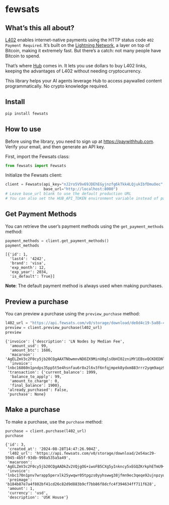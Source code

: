# fewsats


<!-- WARNING: THIS FILE WAS AUTOGENERATED! DO NOT EDIT! -->

## What’s this all about?

[L402](https://l402.org) enables internet-native payments using the HTTP
status code `402 Payment Required`. It’s built on the [Lightning
Network](https://lightning.network/), a layer on top of Bitcoin, making
it extremely fast. But there’s a catch: not many people have Bitcoin to
spend.

That’s where [Hub](https://paywithhub.com) comes in. It lets you use
dollars to buy L402 links, keeping the advantages of L402 without
needing cryptocurrency.

This library helps your AI agents leverage Hub to access paywalled
content programmatically. No crypto knowledge required.

## Install

``` sh
pip install fewsats
```

## How to use

Before using the library, you need to sign up at https://paywithhub.com.
Verify your email, and then generate an API key.

First, import the Fewsats class:

``` python
from fewsats import Fewsats
```

Initialize the Fewsats client:

``` python
client = Fewsats(api_key="nJ2ro5V9x69JDEhEGyjnzfg6kTkk4LQjukIbfDmuOec",
                 base_url="http://localhost:8000")
# Leave base_url blank to use the default production URL
# You can also set the HUB_API_TOKEN environment variable instead of passing the api_key directly
```

## Get Payment Methods

You can retrieve the user’s payment methods using the
`get_payment_methods` method:

``` python
payment_methods = client.get_payment_methods()
payment_methods
```

    [{'id': 1,
      'last4': '4242',
      'brand': 'visa',
      'exp_month': 12,
      'exp_year': 2034,
      'is_default': True}]

**Note**: The default payment method is always used when making
purchases.

## Preview a purchase

You can preview a purchase using the `preview_purchase` method:

``` python
l402_url = "https://api.fewsats.com/v0/storage/download/de8d4c19-5a88-47fc-afa1-e514b1cdc9e8"
preview = client.preview_purchase(l402_url)
preview
```

    {'invoice': {'description': 'LN Nodes by Median Fee',
      'amount_usd': 99,
      'amount_btc': 1686,
      'macaroon': 'AgELZmV3c2F0cy5jb20CQgAAXTNbwmnvNDOZX9MinU0glsObHI02zniMY1EBsvQCKDEDNlwDmu8HNIZuHE6U1rVDNLWk8CBlqtewn8NAfr360wACLGZpbGVfaWQ9ZGU4ZDRjMTktNWE4OC00N2ZjLWFmYTEtZTUxNGIxY2RjOWU4AAIfZXhwaXJlc19hdD0yMDI1LTA4LTI0VDE4OjQ3OjE2WgAABiAtmy8gDmcF9dL930VqQItQILckZ5xtdfSmYpQWgcPuRg==',
      'invoice': 'lnbc16860n1pndps35pp5t5e4hsnfau6r8x2l6v3f6nfqjmpek8ydxm883rrr2yqm9aqz9qcsdpyf38zqnn0v3jhxgrz0ysy6etyd9skugzxv4jscqzzsxqyz5vqsp5gn24te60qayyzqcxq6fyp58ukvtl69jqyujsmrfd2kxe2dwxwfeq9qxpqysgq36lfzryhz97jdhhzg05xlq05p30u36g6lr0p2ch7unu79dmg2w7kdeza4h8e8md7y3w2zxk862xu9ztue69f2mrnyrmlq95685py6rsqc3awvr'},
     'transaction': {'current_balance': 1999,
      'balance_to_apply': 99,
      'amount_to_charge': 0,
      'final_balance': 1900},
     'already_purchased': False,
     'purchase': None}

## Make a purchase

To make a purchase, use the `purchase` method:

``` python
purchase = client.purchase(l402_url)
purchase
```

    {'id': 3,
     'created_at': '2024-08-28T14:47:26.904Z',
     'l402_url': 'https://api.fewsats.com/v0/storage/download/2e54ac29-5945-4b5f-93db-998a535a5a49',
     'macaroon': 'AgELZmV3c2F0cy5jb20CQgAADkZv2VQjgOG+iwoFB5CXg5yInkncy5xEGQZKrkphETmU9+MjeNM4bsj1j5l5KKvildd2pHdtrW+ChXQOQ/fZzgACLGZpbGVfaWQ9MmU1NGFjMjktNTk0NS00YjVmLTkzZGItOTk4YTUzNWE1YTQ5AAIfZXhwaXJlc19hdD0yMDI1LTA4LTIzVDE0OjQ3OjI1WgAABiBIoB5sUXEXijxuyL2cjn0WIgLpOCtt8UcGaGn9N/8n0Q==',
     'invoice': 'lnbc170n1pnv7wrapp5perxlk25ywqwr05tpgzs0yyhswwg38jfmn9ec3qeqe92ujnpzyusdq024f5kgzgda6hxegcqzzsxqyz5vqsp54ceypjapjxntxrtnhkyfrds7m5u9stn8x6gkmf5dx6z56ksy6l3q9qxpqysgqnkxdtwqxhkvrav3d3wv83yxn45yrdywxu2mnyh4p7ecncuqsv4gn0xrfl6w57hd9lnc5eghdf536dqy5gf2uuly04nrtdjcwvezkt6cqtttnzj',
     'preimage': 'b184b87e7a4f802bf41cd26c82d9d883b9cf7bb86f8dcfc4f394634ff711f628',
     'amount': 1,
     'currency': 'usd',
     'description': 'USK House'}
